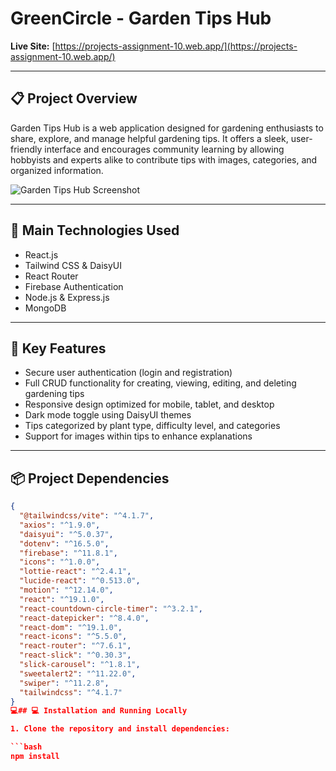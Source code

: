 # GreenCircle - Garden Tips Hub

**Live Site:** [https://projects-assignment-10.web.app/](https://projects-assignment-10.web.app/)

---

## 📋 Project Overview

Garden Tips Hub is a web application designed for gardening enthusiasts to share, explore, and manage helpful gardening tips. It offers a sleek, user-friendly interface and encourages community learning by allowing hobbyists and experts alike to contribute tips with images, categories, and organized information.

![Garden Tips Hub Screenshot](https://i.postimg.cc/FsHfNJK1/Screenshot-2025-06-25-054213.png)

---

## 💪 Main Technologies Used

- React.js
- Tailwind CSS & DaisyUI
- React Router
- Firebase Authentication
- Node.js & Express.js
- MongoDB

---

## 🚀 Key Features

- Secure user authentication (login and registration)
- Full CRUD functionality for creating, viewing, editing, and deleting gardening tips
- Responsive design optimized for mobile, tablet, and desktop
- Dark mode toggle using DaisyUI themes
- Tips categorized by plant type, difficulty level, and categories
- Support for images within tips to enhance explanations

---

## 📦 Project Dependencies

```json
{
  "@tailwindcss/vite": "^4.1.7",
  "axios": "^1.9.0",
  "daisyui": "^5.0.37",
  "dotenv": "^16.5.0",
  "firebase": "^11.8.1",
  "icons": "^1.0.0",
  "lottie-react": "^2.4.1",
  "lucide-react": "^0.513.0",
  "motion": "^12.14.0",
  "react": "^19.1.0",
  "react-countdown-circle-timer": "^3.2.1",
  "react-datepicker": "^8.4.0",
  "react-dom": "^19.1.0",
  "react-icons": "^5.5.0",
  "react-router": "^7.6.1",
  "react-slick": "^0.30.3",
  "slick-carousel": "^1.8.1",
  "sweetalert2": "^11.22.0",
  "swiper": "^11.2.8",
  "tailwindcss": "^4.1.7"
}
💻## 💻 Installation and Running Locally

1. Clone the repository and install dependencies:

```bash
npm install
